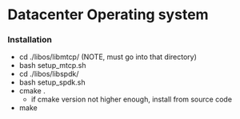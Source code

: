 Datacenter Operating system
===

### Installation
+ cd ./libos/libmtcp/ (NOTE, must go into that directory)
+ bash setup_mtcp.sh
+ cd ./libos/libspdk/
+ bash setup_spdk.sh
+ cmake .
    + if cmake version not higher enough, install from source code
+ make

